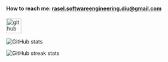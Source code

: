 #### How to reach me: rasel.softwareengineering.diu@gmail.com 



[<img src='https://cdn.jsdelivr.net/npm/simple-icons@3.0.1/icons/github.svg' alt='github' height='40'>](https://github.com/Rasel-swe)  

![GitHub stats](https://github-readme-stats.vercel.app/api?username=Rasel-swe&show_icons=true)  

![GitHub streak stats](https://streak-stats.demolab.com/?user=Rasel-swe)  


